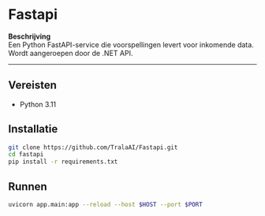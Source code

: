 # Fastapi

**Beschrijving**  
Een Python FastAPI-service die voorspellingen levert voor inkomende data. Wordt aangeroepen door de .NET API.

---

## Vereisten
- Python 3.11

## Installatie
```bash
git clone https://github.com/TralaAI/Fastapi.git
cd fastapi
pip install -r requirements.txt
```
## Runnen
```bash
uvicorn app.main:app --reload --host $HOST --port $PORT
```
